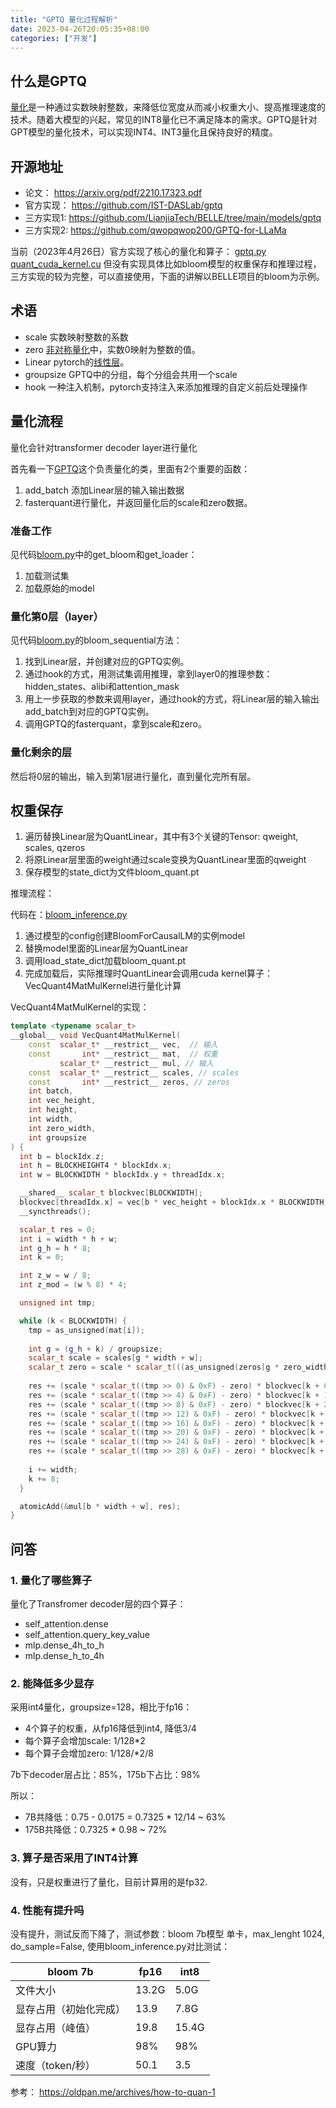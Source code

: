 ```yaml
---
title: "GPTQ 量化过程解析"
date: 2023-04-26T20:05:35+08:00
categories: ["开发"]
---
```




## 什么是GPTQ

[量化][1]是一种通过实数映射整数，来降低位宽度从而减小权重大小、提高推理速度的技术。随着大模型的兴起，常见的INT8量化已不满足降本的需求。GPTQ是针对GPT模型的量化技术，可以实现INT4、INT3量化且保持良好的精度。

## 开源地址
* 论文： https://arxiv.org/pdf/2210.17323.pdf
* 官方实现： https://github.com/IST-DASLab/gptq
* 三方实现1:  https://github.com/LianjiaTech/BELLE/tree/main/models/gptq 
* 三方实现2: https://github.com/qwopqwop200/GPTQ-for-LLaMa

当前（2023年4月26日）官方实现了核心的量化和算子： [gptq.py](https://github.com/IST-DASLab/gptq/blob/main/gptq.py) [quant_cuda_kernel.cu](https://github.com/IST-DASLab/gptq/blob/main/quant_cuda_kernel.cu) 但没有实现具体比如bloom模型的权重保存和推理过程，三方实现的较为完整，可以直接使用，下面的讲解以BELLE项目的bloom为示例。

## 术语

* scale  实数映射整数的系数
* zero [非对称量化][3]中，实数0映射为整数的值。
* Linear pytorch的[线性层][4]。
* groupsize GPTQ中的分组，每个分组会共用一个scale
* hook 一种注入机制，pytorch支持注入来添加推理的自定义前后处理操作

## 量化流程
量化会针对transformer decoder layer进行量化

首先看一下[GPTQ][2]这个负责量化的类，里面有2个重要的函数：

1. add_batch 添加Linear层的输入输出数据
2. fasterquant进行量化，并返回量化后的scale和zero数据。

### 准备工作
见代码[bloom.py][5]中的get_bloom和get_loader：
1. 加载测试集
2. 加载原始的model

### 量化第0层（layer）
见代码[bloom.py][5]的bloom_sequential方法：
1. 找到Linear层，并创建对应的GPTQ实例。
2. 通过hook的方式，用测试集调用推理，拿到layer0的推理参数：hidden_states、alibi和attention_mask
3. 用上一步获取的参数来调用layer，通过hook的方式，将Linear层的输入输出add_batch到对应的GPTQ实例。
4. 调用GPTQ的fasterquant，拿到scale和zero。

### 量化剩余的层
然后将0层的输出，输入到第1层进行量化，直到量化完所有层。

## 权重保存
1. 遍历替换Linear层为QuantLinear，其中有3个关键的Tensor: qweight, scales, qzeros
2. 将原Linear层里面的weight通过scale变换为QuantLinear里面的qweight
3. 保存模型的state_dict为文件bloom_quant.pt

推理流程：

代码在：[bloom_inference.py][6]

1. 通过模型的config创建BloomForCausalLM的实例model
2. 替换model里面的Linear层为QuantLinear
3. 调用load_state_dict加载bloom_quant.pt
4. 完成加载后，实际推理时QuantLinear会调用cuda kernel算子：VecQuant4MatMulKernel进行量化计算

VecQuant4MatMulKernel的实现：

```cpp
template <typename scalar_t>
__global__ void VecQuant4MatMulKernel(
    const  scalar_t* __restrict__ vec,  // 输入
    const       int* __restrict__ mat,  // 权重
           scalar_t* __restrict__ mul, // 输入
    const  scalar_t* __restrict__ scales, // scales
    const       int* __restrict__ zeros, // zeros
    int batch,
    int vec_height,
    int height,
    int width,
    int zero_width,
    int groupsize
) {
  int b = blockIdx.z;
  int h = BLOCKHEIGHT4 * blockIdx.x;
  int w = BLOCKWIDTH * blockIdx.y + threadIdx.x;

  __shared__ scalar_t blockvec[BLOCKWIDTH];
  blockvec[threadIdx.x] = vec[b * vec_height + blockIdx.x * BLOCKWIDTH + threadIdx.x];
  __syncthreads();

  scalar_t res = 0;
  int i = width * h + w;
  int g_h = h * 8;
  int k = 0;

  int z_w = w / 8; 
  int z_mod = (w % 8) * 4;

  unsigned int tmp;

  while (k < BLOCKWIDTH) {
    tmp = as_unsigned(mat[i]);
	
    int g = (g_h + k) / groupsize;
    scalar_t scale = scales[g * width + w];
    scalar_t zero = scale * scalar_t(((as_unsigned(zeros[g * zero_width + z_w]) >> z_mod) & 0xF) + 1);
	
    res += (scale * scalar_t((tmp >> 0) & 0xF) - zero) * blockvec[k + 0];
    res += (scale * scalar_t((tmp >> 4) & 0xF) - zero) * blockvec[k + 1];
    res += (scale * scalar_t((tmp >> 8) & 0xF) - zero) * blockvec[k + 2];
    res += (scale * scalar_t((tmp >> 12) & 0xF) - zero) * blockvec[k + 3];
    res += (scale * scalar_t((tmp >> 16) & 0xF) - zero) * blockvec[k + 4];
    res += (scale * scalar_t((tmp >> 20) & 0xF) - zero) * blockvec[k + 5];
    res += (scale * scalar_t((tmp >> 24) & 0xF) - zero) * blockvec[k + 6];
    res += (scale * scalar_t((tmp >> 28) & 0xF) - zero) * blockvec[k + 7];
	
    i += width;
    k += 8;
  }

  atomicAdd(&mul[b * width + w], res);
}
```

## 问答
### 1. 量化了哪些算子
   
量化了Transfromer decoder层的四个算子：
* self_attention.dense
* self_attention.query_key_value
* mlp.dense_4h_to_h
* mlp.dense_h_to_4h

### 2. 能降低多少显存

采用int4量化，groupsize=128，相比于fp16：

* 4个算子的权重，从fp16降低到int4, 降低3/4
* 每个算子会增加scale:  1/128*2
* 每个算子会增加zero:  1/128/*2/8

 7b下decoder层占比：85%，175b下占比：98%

所以：
* 7B共降低：0.75 - 0.0175 = 0.7325 * 12/14 ~ 63%
* 175B共降低：0.7325 * 0.98 ~ 72%

### 3. 算子是否采用了INT4计算
      
  没有，只是权重进行了量化，目前计算用的是fp32.

### 4. 性能有提升吗

没有提升，测试反而下降了，测试参数：bloom 7b模型 单卡，max_lenght 1024, do_sample=False, 使用bloom_inference.py对比测试：



| bloom 7b	| fp16	| int8 |
| ------| ----- | --------- |
| 文件大小	| 13.2G | 	5.0G | 
| 显存占用（初始化完成）| 	13.9	| 7.8G | 
| 显存占用（峰值）| 	19.8	| 15.4G | 
| GPU算力	| 98%	| 98% | 
| 速度（token/秒）| 	50.1	| 3.5 | 


[1]: https://huggingface.co/docs/optimum/concept_guides/quantization
[2]: https://github.com/LianjiaTech/BELLE/blob/main/models/gptq/gptq.py
[3]: https://intellabs.github.io/distiller/algo_quantization.html
[4]: https://pytorch.org/docs/stable/generated/torch.nn.Linear.html
[5]: https://github.com/LianjiaTech/BELLE/blob/main/models/gptq/bloom.py
[6]: https://github.com/LianjiaTech/BELLE/blob/main/models/gptq/bloom_inference.py


参考：
https://oldpan.me/archives/how-to-quan-1